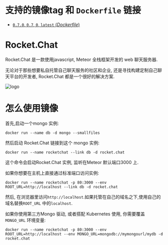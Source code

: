 # 支持的镜像tag 和 `Dockerfile` 链接

-	[`0.7.0`, `0.7`, `0`, `latest` (*Dockerfile*)](https://github.com/RocketChat/Docker.Official.Image/blob/69f967fd139561a7eee0af140a8a07c28899731a/Dockerfile)

# Rocket.Chat

Rocket.Chat 是一款使用javascript, Meteor 全栈框架开发的 web 聊天服务器.

无论对于那些想要私自托管自己聊天服务的社区和企业, 还是寻找构建定制自己聊天平台的开发者, Rocket.Chat 都是一个很好的解决方案.

![logo](https://rawgit.com/docker-library/docs/master/rocket.chat/logo.svg)

# 怎么使用镜像

首先,启动一个mongo 实例:

	docker run --name db -d mongo --smallfiles

然后启动 Rocket.Chat 链接到这个 mongo 实例:

	docker run --name rocketchat --link db -d rocket.chat

这个命令会启动Rocket.Chat 实例, 监听在Meteor 默认端口3000 上.

如果你想要在主机上直接通过标准端口访问实例:

	docker run --name rocketchat -p 80:3000 --env ROOT_URL=http://localhost --link db -d rocket.chat

然后, 在浏览器里访问`http://localhost`.如果托管在自己的域名之下,使用自己的域名替换`ROOT_URL` 中的`localhost`.

如果你使用第三方Mongo 驱动, 或者搭配 Kubernetes 使用, 你需要覆盖`MONGO_URL` 环境变量:

	docker run --name rocketchat -p 80:3000 --env ROOT_URL=http://localhost --env MONGO_URL=mongodb://mymongourl/mydb -d rocket.chat

